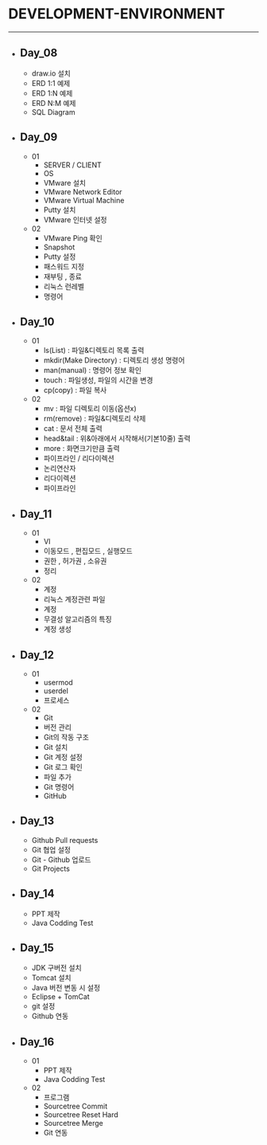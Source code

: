 # DEVELOPMENT-ENVIRONMENT
---

- ## Day_08
  - draw.io 설치
  - ERD 1:1 예제
  - ERD 1:N 예제
  - ERD N:M 예제
  - SQL Diagram

- ## Day_09
  - 01
    - SERVER / CLIENT
    - OS
    - VMware 설치
    - VMware Network Editor
    - VMware Virtual Machine
    - Putty 설치
    - VMware 인터넷 설정
  - 02
    - VMware Ping 확인
    - Snapshot
    - Putty 설정
    - 패스워드 지정
    - 재부팅 , 종료
    - 리눅스 런레벨
    - 명령어

- ## Day_10
  - 01
    - ls(List) : 파일&디렉토리 목록 출력
    - mkdir(Make Directory) : 디렉토리 생성 명령어
    - man(manual) : 명령어 정보 확인
    - touch : 파일생성, 파일의 시간을 변경
    - cp(copy) : 파일 복사
  - 02
    - mv : 파일 디렉토리 이동(옵션x)
    - rm(remove) : 파일&디렉토리 삭제
    - cat : 문서 전체 출력
    - head&tail : 위&아래에서 시작해서(기본10줄) 출력
    - more : 화면크기만큼 출력
    - 파이프라인 / 리다이렉션
    - 논리연산자
    - 리다이렉션
    - 파이프라인

- ## Day_11
  - 01
    - VI
    - 이동모드 , 편집모드 , 실행모드
    - 권한 , 허가권 , 소유권
    - 정리
  - 02
    - 계정
    - 리눅스 계정관련 파일
    - 계정
    - 무결성 알고리즘의 특징
    - 계정 생성

- ## Day_12
  - 01
    - usermod
    - userdel
    - 프로세스
  - 02
    - Git
    - 버전 관리
    - Git의 작동 구조
    - Git 설치
    - Git 계정 설정
    - Git 로그 확인
    - 파일 추가
    - Git 명령어
    - GitHub

- ## Day_13
  - Github Pull requests
  - Git 협업 설정
  - Git - Github 업로드
  - Git Projects

- ## Day_14
  - PPT 제작
  - Java Codding Test

- ## Day_15
  - JDK 구버전 설치
  - Tomcat 설치
  - Java 버전 변동 시 설정
  - Eclipse + TomCat
  - git 설정
  - Github 연동

- ## Day_16
  - 01
    - PPT 제작
    - Java Codding Test
  - 02
    - 프로그램
    - Sourcetree Commit
    - Sourcetree Reset Hard
    - Sourcetree Merge
    - Git 연동
